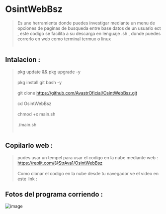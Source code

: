 # OsintWebBsz
> Es une herramienta donde puedes investigar mediante un menu de opciones de paginas de busqueda entre base datos de un usuario ect , este codigo se facilita a su descarga en lenguaje .sh , donde puedes correrlo en web como terminal termux o linux 
<br></br>
## Intalacion :

> pkg update && pkg upgrade -y
 <br></br>
> pkg install git bash -y
 <br></br>
> git clone https://github.com/AvastrOficial/OsintWebBsz.git
<br></br>
> cd OsintWebBsz
 <br></br>
> chmod +x main.sh
 <br></br>
> ./main.sh 
<br></br>
## Copilarlo web :
> pudes usar un tempel para usar el codigo en la nube mediante web : https://replit.com/@StrAva1/OsintWebBsz
<br></br>
> Como clonar el codigo en la nube desde tu navegador ve el video en este link : 
## Fotos del programa corriendo :
![image](https://github.com/AvastrOficial/DoxWebBsz/assets/91764815/86505fed-7fe3-4362-b43b-af1065dadb30)

